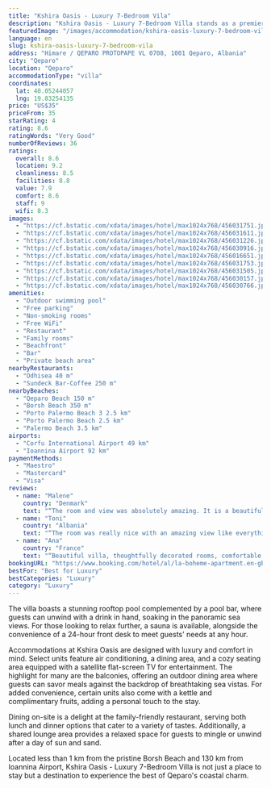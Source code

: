 ```yaml
---
title: "Kshira Oasis - Luxury 7-Bedroom Vila"
description: "Kshira Oasis - Luxury 7-Bedroom Villa stands as a premier destination for travelers seeking an exclusive retreat just a stone's throw away from Qeparo Beach."
featuredImage: "/images/accommodation/kshira-oasis-luxury-7-bedroom-vila-456031751.jpg"
language: en
slug: kshira-oasis-luxury-7-bedroom-vila
address: "Himare / QEPARO PROTOPAPE VL 0708, 1001 Qeparo, Albania"
city: "Qeparo"
location: "Qeparo"
accommodationType: "villa"
coordinates:
  lat: 40.05244057
  lng: 19.83254135
price: "US$35"
priceFrom: 35
starRating: 4
rating: 8.6
ratingWords: "Very Good"
numberOfReviews: 36
ratings:
  overall: 8.6
  location: 9.2
  cleanliness: 8.5
  facilities: 8.8
  value: 7.9
  comfort: 8.6
  staff: 9
  wifi: 8.3
images:
  - "https://cf.bstatic.com/xdata/images/hotel/max1024x768/456031751.jpg?k=4b122ac43525e0545bf648a025c353fc722e14d2ea66fdff20001ad5e5eddd98&o=&hp=1"
  - "https://cf.bstatic.com/xdata/images/hotel/max1024x768/456031611.jpg?k=d89babbca81ee46907ef6c4b73149715a77398f6bcbbe71e86c0da20f89e68bc&o=&hp=1"
  - "https://cf.bstatic.com/xdata/images/hotel/max1024x768/456031226.jpg?k=0171a9d177e81b12b4019db5cd274237fe7965105f21d2b545a24a69a0575d38&o=&hp=1"
  - "https://cf.bstatic.com/xdata/images/hotel/max1024x768/456030916.jpg?k=a17c6209082c02c8c76f7b60a2b293fc912323fe1b79d86173af4f7311733689&o=&hp=1"
  - "https://cf.bstatic.com/xdata/images/hotel/max1024x768/456016651.jpg?k=7f0bd9d217a05d5f41b93eefd68b6364cf59e856715ec59a7a0d6eb1c20ad4c2&o=&hp=1"
  - "https://cf.bstatic.com/xdata/images/hotel/max1024x768/456031753.jpg?k=9300de887e633291f6a649b4323104d463e749d7552483769b826ff781cbeef1&o=&hp=1"
  - "https://cf.bstatic.com/xdata/images/hotel/max1024x768/456031505.jpg?k=6a1988bf4e145d47aad53a9afb007d45f0911024eeb398d604a2333c88acfbee&o=&hp=1"
  - "https://cf.bstatic.com/xdata/images/hotel/max1024x768/456030157.jpg?k=b490584ac380b442434cb4be8e8de1e3ea5f7169ae4853d39929a29e5c58b98f&o=&hp=1"
  - "https://cf.bstatic.com/xdata/images/hotel/max1024x768/456030766.jpg?k=36b9a85e894d847e0f4d25a260db7bf31cf567c124ae4eef8d5e8431c6984aca&o=&hp=1"
amenities:
  - "Outdoor swimming pool"
  - "Free parking"
  - "Non-smoking rooms"
  - "Free WiFi"
  - "Restaurant"
  - "Family rooms"
  - "Beachfront"
  - "Bar"
  - "Private beach area"
nearbyRestaurants:
  - "Odhisea 40 m"
  - "Sundeck Bar-Coffee 250 m"
nearbyBeaches:
  - "Qeparo Beach 150 m"
  - "Borsh Beach 350 m"
  - "Porto Palermo Beach 3 2.5 km"
  - "Porto Palermo Beach 2.5 km"
  - "Palermo Beach 3.5 km"
airports:
  - "Corfu International Airport 49 km"
  - "Ioannina Airport 92 km"
paymentMethods:
  - "Maestro"
  - "Mastercard"
  - "Visa"
reviews:
  - name: "Malene"
    country: "Denmark"
    text: "“The room and view was absolutely amazing. It is a beautiful hotel. We had such a nice and relaxing experience. The staff made the stay so much more memorable, they went above and beyond to give us a comfortable stay. It exceeded all of our...”"
  - name: "Toni"
    country: "Albania"
    text: "“The room was really nice with an amazing view like everything there ! A special treatment for the clients at the restaurant, by the pool and at the private beach!”"
  - name: "Ana"
    country: "France"
    text: "“Beautiful villa, thoughtfully decorated rooms, comfortable bed. Ana”"
bookingURL: "https://www.booking.com/hotel/al/la-boheme-apartment.en-gb.html?aid=8035640"
bestFor: "Best for Luxury"
bestCategories: "Luxury"
category: "Luxury"
---
```


The villa boasts a stunning rooftop pool complemented by a pool bar, where guests can unwind with a drink in hand, soaking in the panoramic sea views. For those looking to relax further, a sauna is available, alongside the convenience of a 24-hour front desk to meet guests' needs at any hour.

Accommodations at Kshira Oasis are designed with luxury and comfort in mind. Select units feature air conditioning, a dining area, and a cozy seating area equipped with a satellite flat-screen TV for entertainment. The highlight for many are the balconies, offering an outdoor dining area where guests can savor meals against the backdrop of breathtaking sea vistas. For added convenience, certain units also come with a kettle and complimentary fruits, adding a personal touch to the stay.

Dining on-site is a delight at the family-friendly restaurant, serving both lunch and dinner options that cater to a variety of tastes. Additionally, a shared lounge area provides a relaxed space for guests to mingle or unwind after a day of sun and sand.

Located less than 1 km from the pristine Borsh Beach and 130 km from Ioannina Airport, Kshira Oasis - Luxury 7-Bedroom Villa is not just a place to stay but a destination to experience the best of Qeparo's coastal charm.